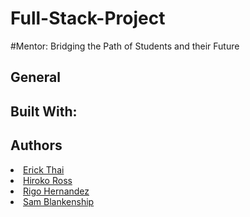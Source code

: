 
# Full-Stack-Project
#Mentor: Bridging the Path of Students and their Future 

<h2>General</h2>

<h2>Built With: </h2>

<h2>Authors</h2>
<li><a href="https://github.com/ethai16">Erick Thai</a></li>
<li><a href="https://github.com/hirosoft40">Hiroko Ross</a></li>
<li><a href="https://github.com/Rigo-Hernandez">Rigo Hernandez</a></li>
<li><a href="https://github.com/SAMBlankenship">Sam Blankenship</a></li>
